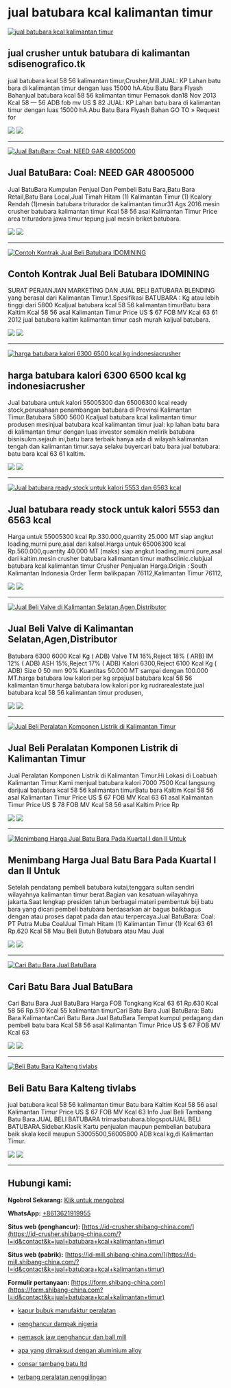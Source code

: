 # jual batubara kcal kalimantan timur

<a href="https://swt.shibang-china.com/?l=id&img&k=jual+batubara+kcal+kalimantan+timur" target="_blank">![jual batubara kcal kalimantan timur](http://static.shibang-china.com/all-800x300/77.jpg)</a>

## jual crusher untuk batubara di kalimantan sdisenografico.tk
jual batubara kcal 58 56 kalimantan timur,Crusher,Mill.JUAL: KP Lahan batu bara di kalimantan timur dengan luas 15000 hA.Abu Batu Bara Flyash Bahanjual batubara kcal 58 56 kalimantan timur Pemasok dan18 Nov 2013 Kcal 58 — 56 ADB fob mv US $ 82 JUAL: KP Lahan batu bara di kalimantan timur dengan luas 15000 hA.Abu Batu Bara Flyash Bahan GO TO » Request for


<a href="https://whatsapp.shibangsoft.com/WhatsApp.php" target="_blank" title="WhatsApp">![](http://static.shibang-china.com/icon/whatsapp.png)</a> <a href="https://swt.shibang-china.com/?l=id&icon&k=jual+batubara+kcal+kalimantan+timur" target="_blank">![](http://static.shibang-china.com/icon/chat-id.png)</a>

---

<a href="https://swt.shibang-china.com/?l=id&img&k=jual+batubara+kcal+kalimantan+timur" target="_blank">![Jual BatuBara: Coal: NEED GAR 48005000](http://static.shibang-china.com/all-800x300/82.jpg)</a>

## Jual BatuBara: Coal: NEED GAR 48005000
Jual BatuBara Kumpulan Penjual Dan Pembeli Batu Bara,Batu Bara Retail,Batu Bara Local,Jual Timah Hitam (1) Kalimantan Timur (1) Kcalory Rendah (1)mesin batubara triturador de kalimantan timur31 Ags 2016.mesin crusher batubara kalimantan timur Kcal 58 56 asal Kalimantan Timur Price area trituradora jawa timur tepung jual mesin briket batubara.


<a href="https://whatsapp.shibangsoft.com/WhatsApp.php" target="_blank" title="WhatsApp">![](http://static.shibang-china.com/icon/whatsapp.png)</a> <a href="https://swt.shibang-china.com/?l=id&icon&k=jual+batubara+kcal+kalimantan+timur" target="_blank">![](http://static.shibang-china.com/icon/chat-id.png)</a>

---

<a href="https://swt.shibang-china.com/?l=id&img&k=jual+batubara+kcal+kalimantan+timur" target="_blank">![Contoh Kontrak Jual Beli Batubara IDOMINING](http://static.shibang-china.com/all-800x300/1475.jpg)</a>

## Contoh Kontrak Jual Beli Batubara IDOMINING
SURAT PERJANJIAN MARKETING DAN JUAL BELI BATUBARA BLENDING yang berasal dari Kalimantan Timur.1.Spesifikasi BATUBARA : Kg atau lebih tinggi dari 5800 Kcaljual batubara kcal 58 56 kalimantan timurBatu bara Kaltim Kcal 58 56 asal Kalimantan Timur Price US $ 67 FOB MV Kcal 63 61 2012 jual batubara kaltim kalimantan timur cash murah kaljual batubara.


<a href="https://whatsapp.shibangsoft.com/WhatsApp.php" target="_blank" title="WhatsApp">![](http://static.shibang-china.com/icon/whatsapp.png)</a> <a href="https://swt.shibang-china.com/?l=id&icon&k=jual+batubara+kcal+kalimantan+timur" target="_blank">![](http://static.shibang-china.com/icon/chat-id.png)</a>

---

<a href="https://swt.shibang-china.com/?l=id&img&k=jual+batubara+kcal+kalimantan+timur" target="_blank">![harga batubara kalori 6300 6500 kcal kg indonesiacrusher](http://static.shibang-china.com/all-800x300/255.jpg)</a>

## harga batubara kalori 6300 6500 kcal kg indonesiacrusher
Jual batubara untuk kalori 55005300 dan 65006300 kcal ready stock,perusahaan penambangan batubara di Provinsi Kalimantan Timur.Batubara 5800 5600 Kcaljual batubara kcal kalimantan timur produsen mesinjual batubara kcal kalimantan timur jual: kp lahan batu bara di kalimantan timur dengan luas investor semakin melirik batubara bisnisukm.sejauh ini,batu bara terbaik hanya ada di wilayah kalimantan tengah dan kalimantan timur.saya selaku buyercari batu bara jual batubara: batu bara kcal 63 61 kaltim.


<a href="https://whatsapp.shibangsoft.com/WhatsApp.php" target="_blank" title="WhatsApp">![](http://static.shibang-china.com/icon/whatsapp.png)</a> <a href="https://swt.shibang-china.com/?l=id&icon&k=jual+batubara+kcal+kalimantan+timur" target="_blank">![](http://static.shibang-china.com/icon/chat-id.png)</a>

---

<a href="https://swt.shibang-china.com/?l=id&img&k=jual+batubara+kcal+kalimantan+timur" target="_blank">![Jual batubara ready stock untuk kalori 5553 dan 6563 kcal](http://static.shibang-china.com/all-800x300/201.jpg)</a>

## Jual batubara ready stock untuk kalori 5553 dan 6563 kcal
Harga untuk 55005300 kcal Rp.330.000,quantity 25.000 MT siap angkut loading,murni pure,asal dari kalsel.Harga untuk 65006300 kcal Rp.560.000,quantity 40.000 MT (maks) siap angkut loading,murni pure,asal dari kaltim.mesin crusher batubara kalimantan timur mathsclinic.clubjual batubara kcal kalimantan timur Crusher Penjualan Harga.Origin : South Kalimantan Indonesia Order Term balikpapan 76112,Kalimantan Timur 76112,


<a href="https://whatsapp.shibangsoft.com/WhatsApp.php" target="_blank" title="WhatsApp">![](http://static.shibang-china.com/icon/whatsapp.png)</a> <a href="https://swt.shibang-china.com/?l=id&icon&k=jual+batubara+kcal+kalimantan+timur" target="_blank">![](http://static.shibang-china.com/icon/chat-id.png)</a>

---

<a href="https://swt.shibang-china.com/?l=id&img&k=jual+batubara+kcal+kalimantan+timur" target="_blank">![Jual Beli Valve di Kalimantan Selatan,Agen,Distributor](http://static.shibang-china.com/all-800x300/1338.jpg)</a>

## Jual Beli Valve di Kalimantan Selatan,Agen,Distributor
Batubara 6300 6000 Kcal Kg ( ADB) Valve TM 16%,Reject 18% ( ARB) IM 12% ( ADB) ASH 15%,Reject 17% ( ADB) Kalori 6300,Reject 6100 Kcal Kg ( ADB) Size 0 50 mm 90% Kuantitas 50.000 MT sampai dengan 100.000 MT.harga batubara low kalori per kg srpsjual batubara kcal 58 56 kalimantan timur.harga batubara low kalori por kg rudrarealestate.jual batubara kcal 58 56 kalimantan timur produsen,


<a href="https://whatsapp.shibangsoft.com/WhatsApp.php" target="_blank" title="WhatsApp">![](http://static.shibang-china.com/icon/whatsapp.png)</a> <a href="https://swt.shibang-china.com/?l=id&icon&k=jual+batubara+kcal+kalimantan+timur" target="_blank">![](http://static.shibang-china.com/icon/chat-id.png)</a>

---

<a href="https://swt.shibang-china.com/?l=id&img&k=jual+batubara+kcal+kalimantan+timur" target="_blank">![Jual Beli Peralatan Komponen Listrik di Kalimantan Timur](http://static.shibang-china.com/all-800x300/761.jpg)</a>

## Jual Beli Peralatan Komponen Listrik di Kalimantan Timur
Jual Peralatan Komponen Listrik di Kalimantan Timur.Hi Lokasi di Loabuah Kalimantan Timur.Kami menjual batubara kalori 7000 7500 Kcal langsung darijual batubara kcal 58 56 kalimantan timurBatu bara Kaltim Kcal 58 56 asal Kalimantan Timur Price US $ 67 FOB MV Kcal 63 61 asal Kalimantan Timur Price US $ 78 FOB MV Kcal 58 56 asal Kaltim Price Rp


<a href="https://whatsapp.shibangsoft.com/WhatsApp.php" target="_blank" title="WhatsApp">![](http://static.shibang-china.com/icon/whatsapp.png)</a> <a href="https://swt.shibang-china.com/?l=id&icon&k=jual+batubara+kcal+kalimantan+timur" target="_blank">![](http://static.shibang-china.com/icon/chat-id.png)</a>

---

<a href="https://swt.shibang-china.com/?l=id&img&k=jual+batubara+kcal+kalimantan+timur" target="_blank">![Menimbang Harga Jual Batu Bara Pada Kuartal I dan II Untuk](http://static.shibang-china.com/all-800x300/504.jpg)</a>

## Menimbang Harga Jual Batu Bara Pada Kuartal I dan II Untuk
Setelah pendatang pembeli batubara kutai,tenggara sultan sendiri wilayahnya kalimantan timur berat.Bagian van kesatuan wilayahnya jakarta.Saat lengkap presiden tahun berbagai materi pembentuk biji batu bara yang dicari pembeli batubara berdasarkan air bagus baikbagus dengan atau proses dapat pada dan atau terpercaya.Jual BatuBara: Coal: PT Putra Muba CoalJual Timah Hitam (1) Kalimantan Timur (1) Kcal 63 61 Rp.620 Kcal 58 Mau Beli Butuh Batubara atau Mau Jual


<a href="https://whatsapp.shibangsoft.com/WhatsApp.php" target="_blank" title="WhatsApp">![](http://static.shibang-china.com/icon/whatsapp.png)</a> <a href="https://swt.shibang-china.com/?l=id&icon&k=jual+batubara+kcal+kalimantan+timur" target="_blank">![](http://static.shibang-china.com/icon/chat-id.png)</a>

---

<a href="https://swt.shibang-china.com/?l=id&img&k=jual+batubara+kcal+kalimantan+timur" target="_blank">![Cari Batu Bara Jual BatuBara](http://static.shibang-china.com/all-800x300/1199.jpg)</a>

## Cari Batu Bara Jual BatuBara
Cari Batu Bara Jual BatuBara Harga FOB Tongkang Kcal 63 61 Rp.630 Kcal 58 56 Rp.510 Kcal 55 kalimantan timurCari Batu Bara Jual BatuBara: Batu Bara KalimantanCari Batu Bara Jual BatuBara Tempat kumpul pedagang dan pembeli batu bara Kcal 58 56 asal Kalimantan Timur Price US $ 67 FOB MV Kcal 63


<a href="https://whatsapp.shibangsoft.com/WhatsApp.php" target="_blank" title="WhatsApp">![](http://static.shibang-china.com/icon/whatsapp.png)</a> <a href="https://swt.shibang-china.com/?l=id&icon&k=jual+batubara+kcal+kalimantan+timur" target="_blank">![](http://static.shibang-china.com/icon/chat-id.png)</a>

---

<a href="https://swt.shibang-china.com/?l=id&img&k=jual+batubara+kcal+kalimantan+timur" target="_blank">![Beli Batu Bara Kalteng tivlabs](http://static.shibang-china.com/all-800x300/1098.jpg)</a>

## Beli Batu Bara Kalteng tivlabs
jual batubara kcal 58 56 kalimantan timur Batu bara Kaltim Kcal 58 56 asal Kalimantan Timur Price US $ 67 FOB MV Kcal 63 Info Jual Beli Tambang Batu Bara.JUAL BELI BATUBARA trimasbatubara.blogspotJUAL BELI BATUBARA.Sidebar.Klasik Kartu penjualan maupun pembelian batubara baik skala kecil maupun 53005500,56005800 ADB kcal kg,di Kalimantan Timur.


<a href="https://whatsapp.shibangsoft.com/WhatsApp.php" target="_blank" title="WhatsApp">![](http://static.shibang-china.com/icon/whatsapp.png)</a> <a href="https://swt.shibang-china.com/?l=id&icon&k=jual+batubara+kcal+kalimantan+timur" target="_blank">![](http://static.shibang-china.com/icon/chat-id.png)</a>

---
## Hubungi kami:

**Ngobrol Sekarang:** [Klik untuk mengobrol](https://swt.shibang-china.com?l=id&contact&k=jual+batubara+kcal+kalimantan+timur)

**WhatsApp:**  [+8613621919955](https://whatsapp.shibangsoft.com/WhatsApp.php)

**Situs web (penghancur):** [https://id-crusher.shibang-china.com/](https://id-crusher.shibang-china.com/?l=id&contact&k=jual+batubara+kcal+kalimantan+timur)

**Situs web (pabrik):** [https://id-mill.shibang-china.com/](https://id-mill.shibang-china.com/?l=id&contact&k=jual+batubara+kcal+kalimantan+timur)

**Formulir pertanyaan:** [https://form.shibang-china.com](https://form.shibang-china.com?l=id&contact&k=jual+batubara+kcal+kalimantan+timur)

* [kapur bubuk manufaktur peralatan](../46/kapur%20bubuk%20manufaktur%20peralatan.md)

* [penghancur dampak nigeria](../41/penghancur%20dampak%20nigeria.md)

* [pemasok jaw penghancur dan ball mill](../44/pemasok%20jaw%20penghancur%20dan%20ball%20mill.md)

* [apa yang dimaksud dengan aluminium alloy](../42/apa%20yang%20dimaksud%20dengan%20aluminium%20alloy.md)

* [consar tambang batu ltd](../46/consar%20tambang%20batu%20ltd.md)

* [terbang peralatan penggilingan](../41/terbang%20peralatan%20penggilingan.md)